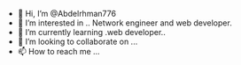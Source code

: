 - 👋 Hi, I’m @Abdelrhman776
- 👀 I’m interested in .. Network engineer and web developer.
- 🌱 I’m currently learning .web developer..
- 💞️ I’m looking to collaborate on ...
- 📫 How to reach me ...

<!---
Abdelrhman776/Abdelrhman776 is a ✨ special ✨ repository because its `README.md` (this file) appears on your GitHub profile.
You can click the Preview link to take a look at your changes.
--->
